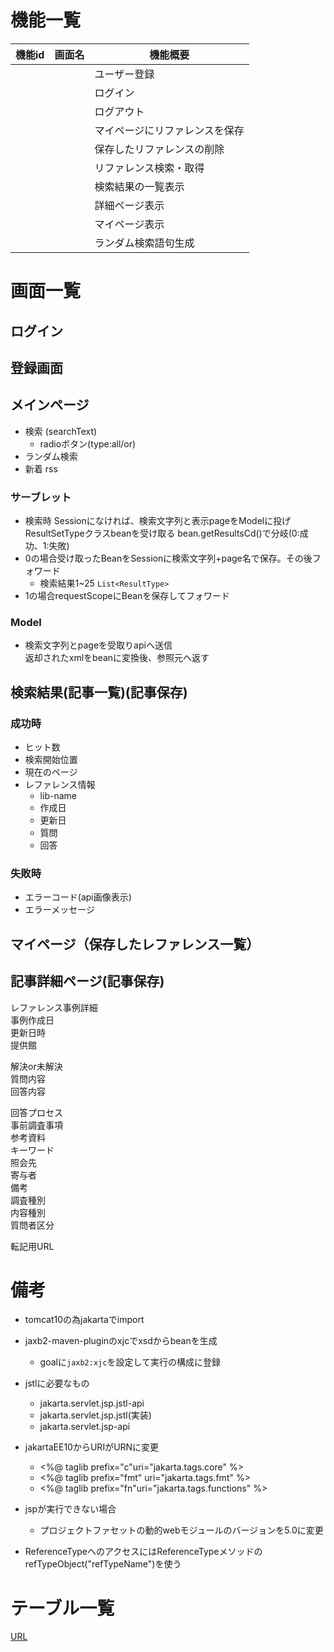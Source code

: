 # 機能一覧
|機能id|画面名|機能概要|
|----|----|----|
|||ユーザー登録|
|||ログイン|
|||ログアウト|
|||マイページにリファレンスを保存|
|||保存したリファレンスの削除|
|||リファレンス検索・取得|
|||検索結果の一覧表示|
|||詳細ページ表示|
|||マイページ表示|
|||ランダム検索語句生成|

# 画面一覧
## ログイン

## 登録画面

## メインページ
- 検索 (searchText)
  - radioボタン(type:all/or)
- ランダム検索
- 新着 rss

### サーブレット
- 検索時 Sessionになければ、検索文字列と表示pageをModelに投げResultSetTypeクラスbeanを受け取る
  bean.getResultsCd()で分岐(0:成功、1:失敗)
- 0の場合受け取ったBeanをSessionに検索文字列+page名で保存。その後フォワード
	- 検索結果1~25 `List<ResultType>`  	  
- 1の場合requestScopeにBeanを保存してフォワード

### Model
- 検索文字列とpageを受取りapiへ送信  
  返却されたxmlをbeanに変換後、参照元へ返す

## 検索結果(記事一覧)(記事保存)
### 成功時
- ヒット数
- 検索開始位置
- 現在のページ
- レファレンス情報
    - lib-name
    - 作成日
    - 更新日
    - 質問
    - 回答
    
### 失敗時
- エラーコード(api画像表示)
- エラーメッセージ

## マイページ（保存したレファレンス一覧）

## 記事詳細ページ(記事保存)
レファレンス事例詳細  
事例作成日  
更新日時  
提供館  

解決or未解決  
質問内容    
回答内容  

回答プロセス  
事前調査事項  
参考資料  
キーワード  
照会先  
寄与者  
備考  
調査種別  
内容種別  
質問者区分  

転記用URL  

# 備考
- tomcat10の為jakartaでimport
- jaxb2-maven-pluginのxjcでxsdからbeanを生成
	- goalに`jaxb2:xjc`を設定して実行の構成に登録
- jstlに必要なもの  
	- jakarta.servlet.jsp.jstl-api
	- jakarta.servlet.jsp.jstl(実装)
	- jakarta.servlet.jsp-api
- jakartaEE10からURIがURNに変更
	- <%@ taglib prefix="c"uri="jakarta.tags.core" %>
	- <%@ taglib prefix="fmt" uri="jakarta.tags.fmt" %>
	- <%@ taglib prefix="fn"uri="jakarta.tags.functions" %>
	
- jspが実行できない場合
	- プロジェクトファセットの動的webモジュールのバージョンを5.0に変更
	
- ReferenceTypeへのアクセスにはReferenceTypeメソッドの  
  refTypeObject("refTypeName")を使う
	

# テーブル一覧
[URL](https://onedrive.live.com/personal/5f191bc732c73af4/_layouts/15/doc2.aspx?resid=8297d200-4d9b-476c-b203-ed8ae6ab01e5&cid=5f191bc732c73af4&ct=1716525039995&wdOrigin=OFFICECOM-WEB.START.UPLOAD&wdPreviousSessionSrc=HarmonyWeb&wdPreviousSession=1202191a-e18f-4d9a-9386-35394108ce06)

